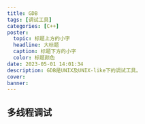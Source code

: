 ```yaml
---
title: GDB
tags: [调试工具]
categories: [C++]
poster:
  topic: 标题上方的小字
  headline: 大标题
  caption: 标题下方的小字
  color: 标题颜色
date: 2023-05-01 14:01:34
description: GDB是UNIX及UNIX-like下的调试工具。
cover:
banner:
---
```


## 多线程调试

